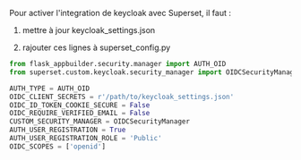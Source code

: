 Pour activer l'integration de keycloak avec Superset, il faut :

1. mettre à jour keycloak_settings.json

2. rajouter ces lignes à superset_config.py

```python
from flask_appbuilder.security.manager import AUTH_OID
from superset.custom.keycloak.security_manager import OIDCSecurityManager

AUTH_TYPE = AUTH_OID
OIDC_CLIENT_SECRETS = r'/path/to/keycloak_settings.json'
OIDC_ID_TOKEN_COOKIE_SECURE = False
OIDC_REQUIRE_VERIFIED_EMAIL = False
CUSTOM_SECURITY_MANAGER = OIDCSecurityManager
AUTH_USER_REGISTRATION = True
AUTH_USER_REGISTRATION_ROLE = 'Public'
OIDC_SCOPES = ['openid']
```


